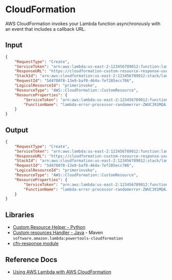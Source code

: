 # CloudFormation

AWS CloudFormation invokes your Lambda function asynchronously with an event that includes a callback URL.

## Input

```json
{
    "RequestType": "Create",
    "ServiceToken": "arn:aws:lambda:us-east-2:123456789012:function:lambda-error-processor-primer-14ROR2T3JKU66",
    "ResponseURL": "https://cloudformation-custom-resource-response-useast2.s3-us-east-2.amazonaws.com/arn%3Aaws%3Acloudformation%3Aus-east-2%3A123456789012%3Astack/lambda-error-processor/1134083a-2608-1e91-9897-022501a2c456%7Cprimerinvoke%7C5d478078-13e9-baf0-464a-7ef285ecc786?AWSAccessKeyId=AKIAIOSFODNN7EXAMPLE&Expires=1555451971&Signature=28UijZePE5I4dvukKQqM%2F9Rf1o4%3D",
    "StackId": "arn:aws:cloudformation:us-east-2:123456789012:stack/lambda-error-processor/1134083a-2608-1e91-9897-022501a2c456",
    "RequestId": "5d478078-13e9-baf0-464a-7ef285ecc786",
    "LogicalResourceId": "primerinvoke",
    "ResourceType": "AWS::CloudFormation::CustomResource",
    "ResourceProperties": {
        "ServiceToken": "arn:aws:lambda:us-east-2:123456789012:function:lambda-error-processor-primer-14ROR2T3JKU66",
        "FunctionName": "lambda-error-processor-randomerror-ZWUC391MQAJK"
    }
}
```

## Output

```json
{
    "RequestType": "Create",
    "ServiceToken": "arn:aws:lambda:us-east-2:123456789012:function:lambda-error-processor-primer-14ROR2T3JKU66",
    "ResponseURL": "https://cloudformation-custom-resource-response-useast2.s3-us-east-2.amazonaws.com/arn%3Aaws%3Acloudformation%3Aus-east-2%3A123456789012%3Astack/lambda-error-processor/1134083a-2608-1e91-9897-022501a2c456%7Cprimerinvoke%7C5d478078-13e9-baf0-464a-7ef285ecc786?AWSAccessKeyId=AKIAIOSFODNN7EXAMPLE&Expires=1555451971&Signature=28UijZePE5I4dvukKQqM%2F9Rf1o4%3D",
    "StackId": "arn:aws:cloudformation:us-east-2:123456789012:stack/lambda-error-processor/1134083a-2608-1e91-9897-022501a2c456",
    "RequestId": "5d478078-13e9-baf0-464a-7ef285ecc786",
    "LogicalResourceId": "primerinvoke",
    "ResourceType": "AWS::CloudFormation::CustomResource",
    "ResourceProperties": {
        "ServiceToken": "arn:aws:lambda:us-east-2:123456789012:function:lambda-error-processor-primer-14ROR2T3JKU66",
        "FunctionName": "lambda-error-processor-randomerror-ZWUC391MQAJK"
    }
}
```

## Libraries

- [Custom Resource Helper - Python](https://github.com/aws-cloudformation/custom-resource-helper)
- [Custom resources Handler - Java](https://awslabs.github.io/aws-lambda-powertools-java/utilities/custom_resources/) - Maven `software.amazon.lambda:powertools-cloudformation`
- [cfn-response module](https://docs.aws.amazon.com/AWSCloudFormation/latest/UserGuide/cfn-lambda-function-code-cfnresponsemodule.html)

## Reference Docs

- [Using AWS Lambda with AWS CloudFormation](https://docs.aws.amazon.com/lambda/latest/dg/services-cloudformation.html)
